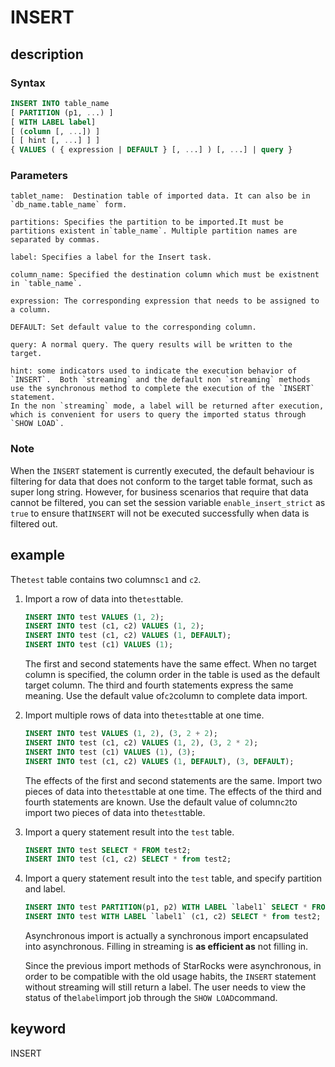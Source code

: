# INSERT

## description

### Syntax

```sql
INSERT INTO table_name
[ PARTITION (p1, ...) ]
[ WITH LABEL label]
[ (column [, ...]) ]
[ [ hint [, ...] ] ]
{ VALUES ( { expression | DEFAULT } [, ...] ) [, ...] | query }
```

### Parameters

```plain text
tablet_name:  Destination table of imported data. It can also be in `db_name.table_name` form. 

partitions: Specifies the partition to be imported.It must be partitions existent in`table_name`. Multiple partition names are separated by commas. 

label: Specifies a label for the Insert task. 

column_name: Specified the destination column which must be existnent in `table_name`. 

expression: The corresponding expression that needs to be assigned to a column.

DEFAULT: Set default value to the corresponding column.

query: A normal query. The query results will be written to the target. 

hint: some indicators used to indicate the execution behavior of `INSERT`.  Both `streaming` and the default non `streaming` methods use the synchronous method to complete the execution of the `INSERT` statement.
In the non `streaming` mode, a label will be returned after execution, which is convenient for users to query the imported status through `SHOW LOAD`. 
```

### Note

When the `INSERT` statement is currently executed, the default behaviour is filtering for data that does not conform to the target table format, such as super long string. However, for business scenarios that require that data cannot be filtered, you can set the session variable `enable_insert_strict` as `true` to ensure that`INSERT` will not be executed successfully when data is filtered out.

## example

The`test` table contains two columns`c1` and `c2`.

1. Import a row of data into the`test`table.

    ```sql
    INSERT INTO test VALUES (1, 2);
    INSERT INTO test (c1, c2) VALUES (1, 2);
    INSERT INTO test (c1, c2) VALUES (1, DEFAULT);
    INSERT INTO test (c1) VALUES (1);
    ```

    The first and second statements have the same effect. When no target column is specified, the column order in the table is used as the default target column. The third and fourth statements express the same meaning. Use the default value of`c2`column to complete data import.

2. Import multiple rows of data into the`test`table at one time.

    ```sql
    INSERT INTO test VALUES (1, 2), (3, 2 + 2);
    INSERT INTO test (c1, c2) VALUES (1, 2), (3, 2 * 2);
    INSERT INTO test (c1) VALUES (1), (3);
    INSERT INTO test (c1, c2) VALUES (1, DEFAULT), (3, DEFAULT);
    ```

    The effects of the first and second statements are the same. Import two pieces of data into the`test`table at one time. The effects of the third and fourth statements are known. Use the default value of column`c2`to import two pieces of data into the`test`table.

3. Import a query statement result into the `test` table.

    ```sql
    INSERT INTO test SELECT * FROM test2;
    INSERT INTO test (c1, c2) SELECT * from test2;
    ```

4. Import a query statement result into the `test` table, and specify partition and label.

    ```sql
    INSERT INTO test PARTITION(p1, p2) WITH LABEL `label1` SELECT * FROM test2;
    INSERT INTO test WITH LABEL `label1` (c1, c2) SELECT * from test2;
    ```

    Asynchronous import is actually a synchronous import encapsulated into asynchronous. Filling in streaming is **as efficient as** not filling in.

    Since the previous import methods of StarRocks were asynchronous, in order to be compatible with the old usage habits, the `INSERT` statement without streaming will still return a label. The user needs to view the status of the`label`import job through the `SHOW LOAD`command.

## keyword

INSERT
